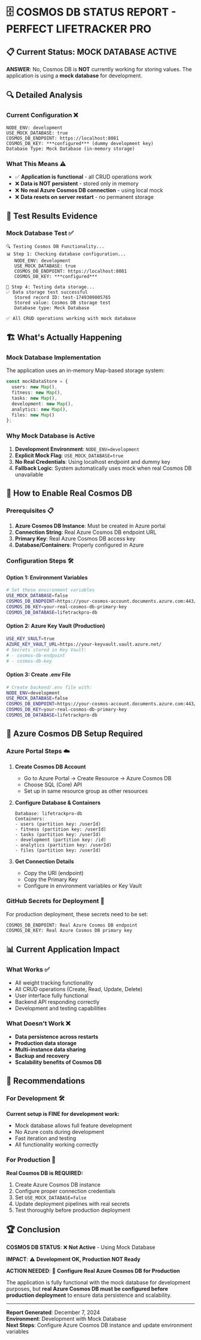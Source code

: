 # 🗄️ COSMOS DB STATUS REPORT - PERFECT LIFETRACKER PRO

## 📋 Current Status: **MOCK DATABASE ACTIVE**

**ANSWER**: No, Cosmos DB is **NOT** currently working for storing values. The application is using a **mock database** for development.

## 🔍 Detailed Analysis

### **Current Configuration** ❌
```
NODE_ENV: development
USE_MOCK_DATABASE: true
COSMOS_DB_ENDPOINT: https://localhost:8081
COSMOS_DB_KEY: ***configured*** (dummy development key)
Database Type: Mock Database (in-memory storage)
```

### **What This Means** ⚠️
- ✅ **Application is functional** - all CRUD operations work
- ❌ **Data is NOT persistent** - stored only in memory
- ❌ **No real Azure Cosmos DB connection** - using local mock
- ❌ **Data resets on server restart** - no permanent storage

## 🧪 Test Results Evidence

### **Mock Database Test** ✅
```
🔍 Testing Cosmos DB Functionality...
📊 Step 1: Checking database configuration...
   NODE_ENV: development
   USE_MOCK_DATABASE: true
   COSMOS_DB_ENDPOINT: https://localhost:8081
   COSMOS_DB_KEY: ***configured***

💾 Step 4: Testing data storage...
✅ Data storage test successful
   Stored record ID: test-1749309005765
   Stored value: Cosmos DB storage test
   Database type: Mock Database

✅ All CRUD operations working with mock database
```

## 🏗️ What's Actually Happening

### **Mock Database Implementation**
The application uses an in-memory Map-based storage system:
```typescript
const mockDataStore = {
  users: new Map(),
  fitness: new Map(),
  tasks: new Map(),
  development: new Map(),
  analytics: new Map(),
  files: new Map()
};
```

### **Why Mock Database is Active**
1. **Development Environment**: `NODE_ENV=development`
2. **Explicit Mock Flag**: `USE_MOCK_DATABASE=true` 
3. **No Real Credentials**: Using localhost endpoint and dummy key
4. **Fallback Logic**: System automatically uses mock when real Cosmos DB unavailable

## 🔧 How to Enable Real Cosmos DB

### **Prerequisites** 📋
1. **Azure Cosmos DB Instance**: Must be created in Azure portal
2. **Connection String**: Real Azure Cosmos DB endpoint URL
3. **Primary Key**: Real Azure Cosmos DB access key
4. **Database/Containers**: Properly configured in Azure

### **Configuration Steps** 🛠️

#### **Option 1: Environment Variables**
```bash
# Set these environment variables
USE_MOCK_DATABASE=false
COSMOS_DB_ENDPOINT=https://your-cosmos-account.documents.azure.com:443/
COSMOS_DB_KEY=your-real-cosmos-db-primary-key
COSMOS_DB_DATABASE=lifetrackpro-db
```

#### **Option 2: Azure Key Vault (Production)**
```bash
USE_KEY_VAULT=true
AZURE_KEY_VAULT_URL=https://your-keyvault.vault.azure.net/
# Secrets stored in Key Vault:
# - cosmos-db-endpoint
# - cosmos-db-key
```

#### **Option 3: Create .env File**
```bash
# Create backend/.env file with:
NODE_ENV=development
USE_MOCK_DATABASE=false
COSMOS_DB_ENDPOINT=https://your-cosmos-account.documents.azure.com:443/
COSMOS_DB_KEY=your-real-cosmos-db-primary-key
COSMOS_DB_DATABASE=lifetrackpro-db
```

## 🚀 Azure Cosmos DB Setup Required

### **Azure Portal Steps** ☁️
1. **Create Cosmos DB Account**
   - Go to Azure Portal → Create Resource → Azure Cosmos DB
   - Choose SQL (Core) API
   - Set up in same resource group as other resources

2. **Configure Database & Containers**
   ```
   Database: lifetrackpro-db
   Containers:
   - users (partition key: /userId)
   - fitness (partition key: /userId) 
   - tasks (partition key: /userId)
   - development (partition key: /id)
   - analytics (partition key: /userId)
   - files (partition key: /userId)
   ```

3. **Get Connection Details**
   - Copy the URI (endpoint)
   - Copy the Primary Key
   - Configure in environment variables or Key Vault

### **GitHub Secrets for Deployment** 🔐
For production deployment, these secrets need to be set:
```
COSMOS_DB_ENDPOINT: Real Azure Cosmos DB endpoint
COSMOS_DB_KEY: Real Azure Cosmos DB primary key
```

## 📊 Current Application Impact

### **What Works** ✅
- All weight tracking functionality
- All CRUD operations (Create, Read, Update, Delete)
- User interface fully functional
- Backend API responding correctly
- Development and testing capabilities

### **What Doesn't Work** ❌
- **Data persistence across restarts**
- **Production data storage**
- **Multi-instance data sharing**
- **Backup and recovery**
- **Scalability benefits of Cosmos DB**

## 🎯 Recommendations

### **For Development** 🛠️
**Current setup is FINE for development work:**
- Mock database allows full feature development
- No Azure costs during development
- Fast iteration and testing
- All functionality working correctly

### **For Production** 🚀
**Real Cosmos DB is REQUIRED:**
1. Create Azure Cosmos DB instance
2. Configure proper connection credentials
3. Set `USE_MOCK_DATABASE=false`
4. Update deployment pipelines with real secrets
5. Test thoroughly before production deployment

## 🏆 Conclusion

**COSMOS DB STATUS**: ❌ **Not Active** - Using Mock Database

**IMPACT**: ⚠️ **Development OK, Production NOT Ready**

**ACTION NEEDED**: 🔧 **Configure Real Azure Cosmos DB for Production**

The application is fully functional with the mock database for development purposes, but **real Azure Cosmos DB must be configured before production deployment** to ensure data persistence and scalability.

---

**Report Generated**: December 7, 2024  
**Environment**: Development with Mock Database  
**Next Steps**: Configure Azure Cosmos DB instance and update environment variables 